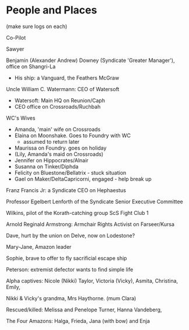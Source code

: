 # People and Places

(make sure logs on each)

Co-Pilot

Sawyer

Benjamin (Alexander Andrew) Downey (Syndicate 'Greater Manager'), office on Shangri-La

- His ship: a Vanguard, the Feathers McGraw

Uncle William C. Watermann: CEO of Watersoft

- Watersoft: Main HQ on Reunion/Caph
- CEO office on Crossroads/Ruchbah

WC's Wives

- Amanda, 'main' wife on Crossroads
- Elaina on Moonshake. Goes to Foundry with WC
	+ assumed to return later
- Maurissa on Foundry. goes on holiday
- (Lily, Amanda's maid on Crossroads)
- Jennifer on Hippocrates/Alnair
- Susanna on Tinker/Diphda
- Felicity on Bluestone/Bellatrix - stuck situation
- Gael on Maker/DeltaCapricorni, engaged - help break up

Franz Francis Jr: a Syndicate CEO on Hephaestus

Professor Egelbert Lenforth of the Syndicate Senior Executive Committee

Wilkins, pilot of the Korath-catching group ScS Fight Club 1

Arnold Reginald Armstrong: Armchair Rights Activist on Farseer/Kursa

Dave, hurt by the union on Delve, now on Lodestone?

Mary-Jane, Amazon leader

Sophie, brave to offer to fly sacrificial escape ship

Peterson: extremist defector wants to find simple life

Alpha captives: Nicole (Nikki) Taylor, Victoria (Vicky), Asmita, Christina, Emily,

Nikki & Vicky's grandma, Mrs Haythorne. (mum Clara)

Rescued/killed: Melissa and Penelope Turner, Hanna Vandeberg,

The Four Amazons: Halga, Frieda, Jana (with bow) and Enja